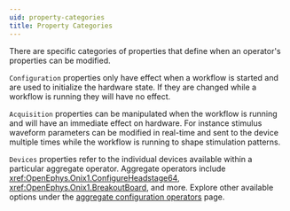 ```yaml
---
uid: property-categories
title: Property Categories
---
```


There are specific categories of properties that define when an operator's properties can be modified. 

`Configuration` properties only have effect when a workflow is started and are used to initialize the hardware state. If they are changed while a workflow is running they will have no effect.

`Acquisition` properties can be manipulated when the workflow is running and will have an immediate effect on hardware. For instance stimulus waveform parameters can be modified in real-time and sent to the device multiple times while the workflow is running to shape stimulation patterns.

`Devices` properties refer to the individual devices available within a particular aggregate operator. Aggregate operators include <xref:OpenEphys.Onix1.ConfigureHeadstage64>, <xref:OpenEphys.Onix1.BreakoutBoard>, and more. Explore other available options under the [aggregate configuration operators](xref:configure) page.
